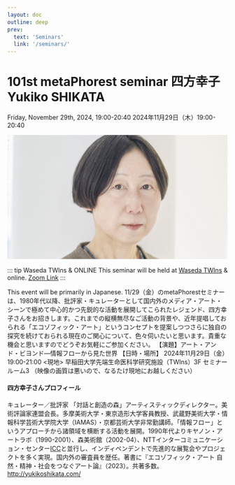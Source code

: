 ```yaml
---
layout: doc
outline: deep
prev:
  text: 'Seminars'
  link: '/seminars/'
---
```


# 101st metaPhorest seminar 四方幸子 Yukiko SHIKATA

Friday, November 29th, 2024, 19:00-20:40
2024年11月29日（木）19:00-20:40

![](/public/seminars/101/101.jpg)

::: tip Waseda TWIns & ONLINE
This seminar will be held at [Waseda TWIns](https://maps.app.goo.gl/TQFHLpybiuomuG448) & online. [Zoom Link](https://zoom.metaphorest.org)
:::

This event will be primarily in Japanese.
11/29（金）のmetaPhorestセミナーは、1980年代以降、批評家・キュレーターとして国内外のメディア・アート・シーンで極めて中心的かつ先鋭的な活動を展開してこられたレジェンド、四方幸子さんをお招きします。これまでの縦横無尽なご活動の背景や、近年提唱しておられる「エコゾフィック・アート」というコンセプトを提案しつつさらに独自の探究を続けておられる現在のご関心について、色々伺いたいと思います。貴重な機会と思いますのでどうぞお気軽にご参加ください。
【演題】アート・アンド・ビヨンド—情報フローから見た世界
【日時・場所】
2024年11月29日（金）19:00-21:00
<現地>
早稲田大学先端生命医科学研究施設（TWIns）3F セミナールーム3
（映像の画質は悪いので、なるたけ現地にお越しください）


#### 四方幸子さんプロフィール

キュレーター／批評家
「対話と創造の森」アーティスティックディレクター。美術評論家連盟会長。多摩美術大学・東京造形大学客員教授、武蔵野美術大学・情報科学芸術大学院大学（IAMAS）・京都芸術大学非常勤講師。「情報フロー」というアプローチから諸領域を横断する活動を展開。1990年代よりキヤノン・アートラボ（1990-2001）、森美術館（2002-04）、NTTインターコミュニケーション・センター[ICC](2004-10)と並行し、インディペンデントで先進的な展覧会やプロジェクトを多く実現。国内外の審査員を歴任。著書に『エコゾフィック・アート 自然・精神・社会をつなぐアート論』（2023）。共著多数。
http://yukikoshikata.com/
